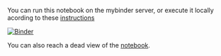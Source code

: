 You can run this notebook on the mybinder server, or execute it locally acording to these [instructions](../readme.md)

[![Binder](https://mybinder.org/badge_logo.svg)](https://mybinder.org/v2/gh/statisticalbiotechnology/cb2030/master?filepath=nb%2Flinear%2FKNAP2.ipynb)

You can also reach a dead view of the [notebook](https://nbviewer.jupyter.org/github/statisticalbiotechnology/cb2030/blob/master/nb/linear/KNAP2.ipynb).
